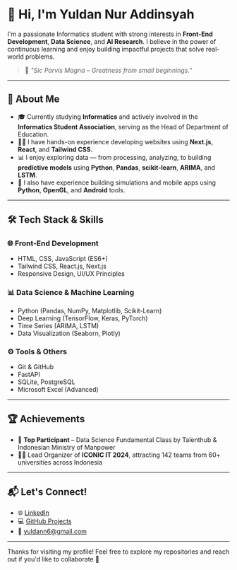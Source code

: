# 👋 Hi, I'm Yuldan Nur Addinsyah

I'm a passionate Informatics student with strong interests in **Front-End Development**, **Data Science**, and **AI Research**. I believe in the power of continuous learning and enjoy building impactful projects that solve real-world problems.

> 🧠 *"Sic Parvis Magna – Greatness from small beginnings."*

---

## 🚀 About Me
- 🎓 Currently studying **Informatics** and actively involved in the **Informatics Student Association**, serving as the Head of Department of Education.
- 🧑‍💻 I have hands-on experience developing websites using **Next.js**, **React**, and **Tailwind CSS**.
- 📊 I enjoy exploring data — from processing, analyzing, to building **predictive models** using **Python**, **Pandas**, **scikit-learn**, **ARIMA**, and **LSTM**.
- 📱 I also have experience building simulations and mobile apps using **Python**, **OpenGL**, and **Android** tools.

---

## 🛠 Tech Stack & Skills

### 🌐 Front-End Development
- HTML, CSS, JavaScript (ES6+)
- Tailwind CSS, React.js, Next.js
- Responsive Design, UI/UX Principles

### 📊 Data Science & Machine Learning
- Python (Pandas, NumPy, Matplotlib, Scikit-Learn)
- Deep Learning (TensorFlow, Keras, PyTorch)
- Time Series (ARIMA, LSTM)
- Data Visualization (Seaborn, Plotly)

### ⚙️ Tools & Others
- Git & GitHub
- FastAPI
- SQLite, PostgreSQL
- Microsoft Excel (Advanced)

---

## 🏆 Achievements
- 🥇 **Top Participant** – Data Science Fundamental Class by Talenthub & Indonesian Ministry of Manpower
- 👨‍🏫 Lead Organizer of **ICONIC IT 2024**, attracting 142 teams from 60+ universities across Indonesia

---

## 📬 Let's Connect!
- 🌐 [LinkedIn](https://linkedin.com/in/yuldannuraddinsyah) 
- 💻 [GitHub Projects](https://github.com/yourusername)
- 📧 yuldann6@gmail.com 

---

Thanks for visiting my profile! Feel free to explore my repositories and reach out if you'd like to collaborate 🚀
